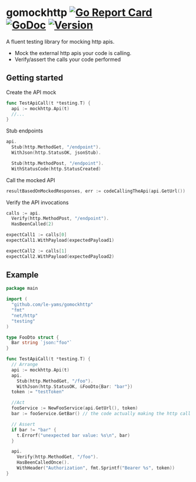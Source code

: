 # gomockhttp [![Go Report Card](https://goreportcard.com/badge/github.com/le-yams/gomockhttp)](https://goreportcard.com/report/github.com/le-yams/gomockhttp) [![GoDoc](https://godoc.org/github.com/le-yams/gomockhttp?status.svg)](https://godoc.org/github.com/le-yams/gomockhttp) [![Version](https://img.shields.io/github/tag/le-yams/gomockhttp.svg)](https://github.com/le-yams/gomockhttp/releases)

A fluent testing library for mocking http apis.
* Mock the external http apis your code is calling.
* Verify/assert the calls your code performed

## Getting started

Create the API mock 
```go
func TestApiCall(t *testing.T) {
  api := mockhttp.Api(t)
  //...
}
```

Stub endpoints
```go
api.
  Stub(http.MethodGet, "/endpoint").
  WithJson(http.StatusOK, jsonStub).

  Stub(http.MethodPost, "/endpoint").
  WithStatusCode(http.StatusCreated)
```

Call the mocked API
```go
resultBasedOnMockedResponses, err := codeCallingTheApi(api.GetUrl())
```

Verify the API invocations
```go
calls := api.
  Verify(http.MethodPost, "/endpoint").
  HasBeenCalled(2)

expectCall1 := calls[0]
expectCall1.WithPayload(expectedPayload1)

expectCall2 := calls[1]
expectCall2.WithPayload(expectedPayload2)
```



## Example

```go
package main

import (
  "github.com/le-yams/gomockhttp"
  "fmt"
  "net/http"
  "testing"
)

type FooDto struct {
  Bar string `json:"foo"`
}

func TestApiCall(t *testing.T) {
  // Arrange
  api := mockhttp.Api(t)
  api.
    Stub(http.MethodGet, "/foo").
    WithJson(http.StatusOK, &FooDto{Bar: "bar"})
  token := "testToken"

  //Act
  fooService := NewFooService(api.GetUrl(), token)
  bar := fooService.GetBar() // the code actually making the http call to the api endpoint

  // Assert
  if bar != "bar" {
    t.Errorf("unexpected bar value: %s\n", bar)
  }

  api.
    Verify(http.MethodGet, "/foo").
    HasBeenCalledOnce().
    WithHeader("Authorization", fmt.Sprintf("Bearer %s", token))
}

```

